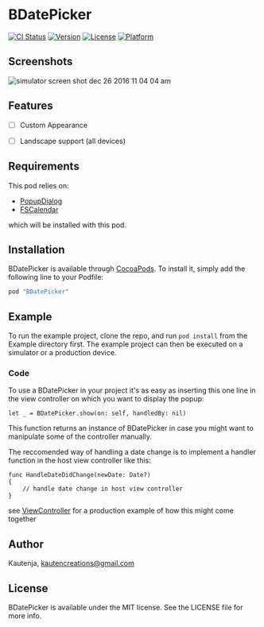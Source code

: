 # BDatePicker

[![CI Status](http://img.shields.io/travis/Kautenja/BDatePicker.svg?style=flat)](https://travis-ci.org/Kautenja/BDatePicker)
[![Version](https://img.shields.io/cocoapods/v/BDatePicker.svg?style=flat)](http://cocoapods.org/pods/BDatePicker)
[![License](https://img.shields.io/cocoapods/l/BDatePicker.svg?style=flat)](http://cocoapods.org/pods/BDatePicker)
[![Platform](https://img.shields.io/cocoapods/p/BDatePicker.svg?style=flat)](http://cocoapods.org/pods/BDatePicker)

## Screenshots

![simulator screen shot dec 26 2016 11 04 04 am](https://cloud.githubusercontent.com/assets/2184469/21484160/455c07ba-cb5c-11e6-9173-ceaa88d17ea7.png)


## Features

*   [ ] Custom Appearance
*   [ ] Landscape support (all devices)


## Requirements

This pod relies on:

*   [PopupDialog](https://github.com/Orderella/PopupDialog)
*   [FSCalendar](https://github.com/WenchaoD/FSCalendar)

which will be installed with this pod.


## Installation

BDatePicker is available through [CocoaPods](http://cocoapods.org). To install
it, simply add the following line to your Podfile:

```ruby
pod "BDatePicker"
```


## Example

To run the example project, clone the repo, and run `pod install` from the Example
directory first. The example project can then be executed on a simulator or a
production device.


### Code

To use a BDatePicker in your project it's as easy as inserting this one line in
the view controller on which you want to display the popup:

```
let _ = BDatePicker.show(on: self, handledBy: nil)
```

This function returns an instance of BDatePicker in case you might want to
manipulate some of the controller manually.

The reccomended way of handling a date change is to implement a handler function
in the host view controller like this:

```
func HandleDateDidChange(newDate: Date?)
{
    // handle date change in host view controller
}
```

see [ViewController](Example/BDatePicker/ViewController.swift) for a production example of how this might come together


## Author

Kautenja, kautencreations@gmail.com


## License

BDatePicker is available under the MIT license. See the LICENSE file for more info.
